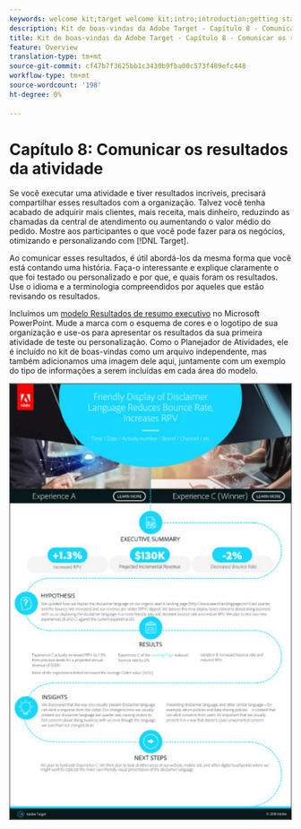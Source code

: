 ```yaml
---
keywords: welcome kit;target welcome kit;intro;introduction;getting started
description: Kit de boas-vindas da Adobe Target - Capítulo 8 - Comunicar os resultados da atividade
title: Kit de boas-vindas da Adobe Target - Capítulo 8 - Comunicar os resultados da atividade
feature: Overview
translation-type: tm+mt
source-git-commit: cf47b7f3625bb1c3430b9fba00c573f489efc448
workflow-type: tm+mt
source-wordcount: '198'
ht-degree: 0%

---
```



# Capítulo 8: Comunicar os resultados da atividade

Se você executar uma atividade e tiver resultados incríveis, precisará compartilhar esses resultados com a organização. Talvez você tenha acabado de adquirir mais clientes, mais receita, mais dinheiro, reduzindo as chamadas da central de atendimento ou aumentando o valor médio do pedido. Mostre aos participantes o que você pode fazer para os negócios, otimizando e personalizando com [!DNL Target].

Ao comunicar esses resultados, é útil abordá-los da mesma forma que você está contando uma história. Faça-o interessante e explique claramente o que foi testado ou personalizado e por que, e quais foram os resultados. Use o idioma e a terminologia compreendidos por aqueles que estão revisando os resultados.

Incluímos um [modelo Resultados de resumo executivo](/help/assets/executive-summary.zip) no Microsoft PowerPoint. Mude a marca com o esquema de cores e o logotipo de sua organização e use-os para apresentar os resultados da sua primeira atividade de teste ou personalização. Como o Planejador de Atividades, ele é incluído no kit de boas-vindas como um arquivo independente, mas também adicionamos uma imagem dele aqui, juntamente com um exemplo do tipo de informações a serem incluídas em cada área do modelo.

![Relatório de resumo executivo](/help/c-intro/assets/executive-summary-report.png)